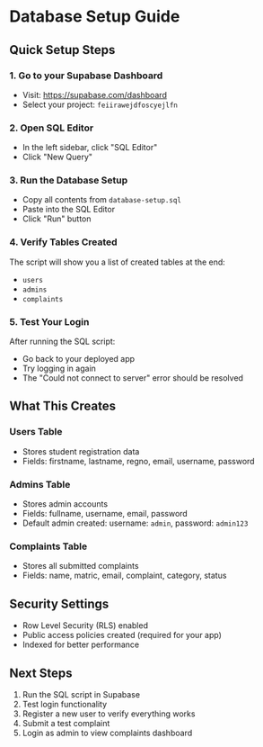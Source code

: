 # Database Setup Guide

## Quick Setup Steps

### 1. Go to your Supabase Dashboard
- Visit: https://supabase.com/dashboard
- Select your project: `feiirawejdfoscyejlfn`

### 2. Open SQL Editor
- In the left sidebar, click "SQL Editor"
- Click "New Query"

### 3. Run the Database Setup
- Copy all contents from `database-setup.sql`
- Paste into the SQL Editor
- Click "Run" button

### 4. Verify Tables Created
The script will show you a list of created tables at the end:
- `users`
- `admins` 
- `complaints`

### 5. Test Your Login
After running the SQL script:
- Go back to your deployed app
- Try logging in again
- The "Could not connect to server" error should be resolved

## What This Creates

### Users Table
- Stores student registration data
- Fields: firstname, lastname, regno, email, username, password

### Admins Table  
- Stores admin accounts
- Fields: fullname, username, email, password
- Default admin created: username: `admin`, password: `admin123`

### Complaints Table
- Stores all submitted complaints
- Fields: name, matric, email, complaint, category, status

## Security Settings
- Row Level Security (RLS) enabled
- Public access policies created (required for your app)
- Indexed for better performance

## Next Steps
1. Run the SQL script in Supabase
2. Test login functionality 
3. Register a new user to verify everything works
4. Submit a test complaint
5. Login as admin to view complaints dashboard